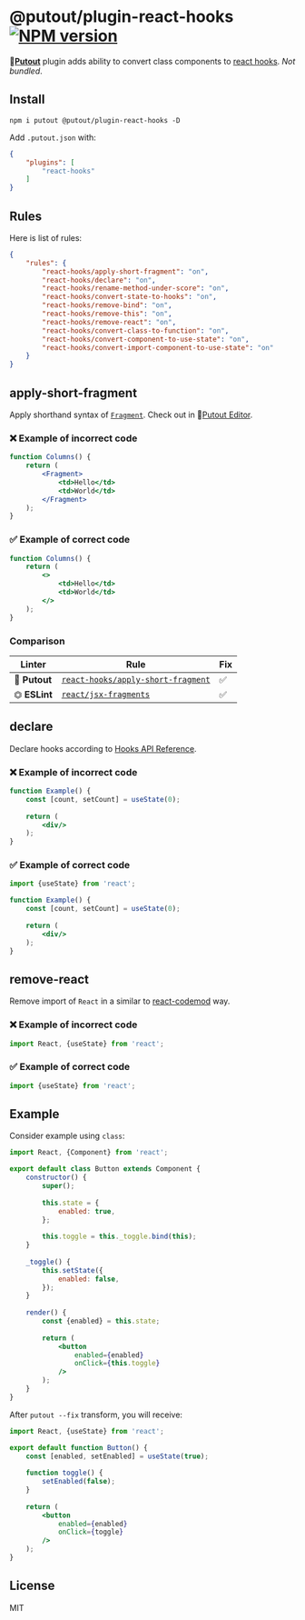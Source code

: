 # @putout/plugin-react-hooks [![NPM version][NPMIMGURL]][NPMURL]

[NPMIMGURL]: https://img.shields.io/npm/v/@putout/plugin-react-hooks.svg?style=flat&longCache=true
[NPMURL]: https://npmjs.org/package/@putout/plugin-react-hooks "npm"

🐊[**Putout**](https://github.com/coderaiser/putout) plugin adds ability to convert class components to [react hooks](https://reactjs.org/docs/hooks-intro.html). *Not bundled*.

## Install

```
npm i putout @putout/plugin-react-hooks -D
```

Add `.putout.json` with:

```json
{
    "plugins": [
        "react-hooks"
    ]
}
```

## Rules

Here is list of rules:

```json
{
    "rules": {
        "react-hooks/apply-short-fragment": "on",
        "react-hooks/declare": "on",
        "react-hooks/rename-method-under-score": "on",
        "react-hooks/convert-state-to-hooks": "on",
        "react-hooks/remove-bind": "on",
        "react-hooks/remove-this": "on",
        "react-hooks/remove-react": "on",
        "react-hooks/convert-class-to-function": "on",
        "react-hooks/convert-component-to-use-state": "on",
        "react-hooks/convert-import-component-to-use-state": "on"
    }
}
```

## apply-short-fragment

Apply shorthand syntax of [`Fragment`](https://reactjs.org/docs/fragments.html#short-syntax).
Check out in 🐊[Putout Editor](https://putout.cloudcmd.io/#/gist/c809eeaa9d7e8e11e14ad2df7eaad8bf/0ee504f4dd52bfa48ffeda2de7b919ec30550e4b).

### ❌ Example of incorrect code

```jsx
function Columns() {
    return (
        <Fragment>
            <td>Hello</td>
            <td>World</td>
        </Fragment>
    );
}
```

### ✅ Example of correct code

```jsx
function Columns() {
    return (
        <>
            <td>Hello</td>
            <td>World</td>
        </>
    );
}
```

### Comparison

Linter | Rule | Fix
--------|-------|------------|
🐊 **Putout** | [`react-hooks/apply-short-fragment`](https://github.com/coderaiser/putout/tree/master/packages/plugin-react-hooks#apply-short-fragment) | ✅
⏣ **ESLint** | [`react/jsx-fragments`](https://github.com/jsx-eslint/eslint-plugin-react/blob/master/docs/rules/jsx-fragments.md) | ✅

## declare

Declare hooks according to [Hooks API Reference](https://reactjs.org/docs/hooks-reference.html).

### ❌ Example of incorrect code

```jsx
function Example() {
    const [count, setCount] = useState(0);
    
    return (
        <div/>
    );
}
```

### ✅ Example of correct code

```jsx
import {useState} from 'react';

function Example() {
    const [count, setCount] = useState(0);
    
    return (
        <div/>
    );
}
```

## remove-react

Remove import of `React` in a similar to [react-codemod](https://github.com/reactjs/react-codemod#update-react-imports) way.

### ❌ Example of incorrect code

```jsx
import React, {useState} from 'react';
```

### ✅ Example of correct code

```jsx
import {useState} from 'react';
```

## Example

Consider example using `class`:

```jsx
import React, {Component} from 'react';

export default class Button extends Component {
    constructor() {
        super();
        
        this.state = {
            enabled: true,
        };
        
        this.toggle = this._toggle.bind(this);
    }
    
    _toggle() {
        this.setState({
            enabled: false,
        });
    }
    
    render() {
        const {enabled} = this.state;
        
        return (
            <button
                enabled={enabled}
                onClick={this.toggle}
            />
        );
    }
}
```

After `putout --fix` transform, you will receive:

```jsx
import React, {useState} from 'react';

export default function Button() {
    const [enabled, setEnabled] = useState(true);
    
    function toggle() {
        setEnabled(false);
    }
    
    return (
        <button
            enabled={enabled}
            onClick={toggle}
        />
    );
}
```

## License

MIT
